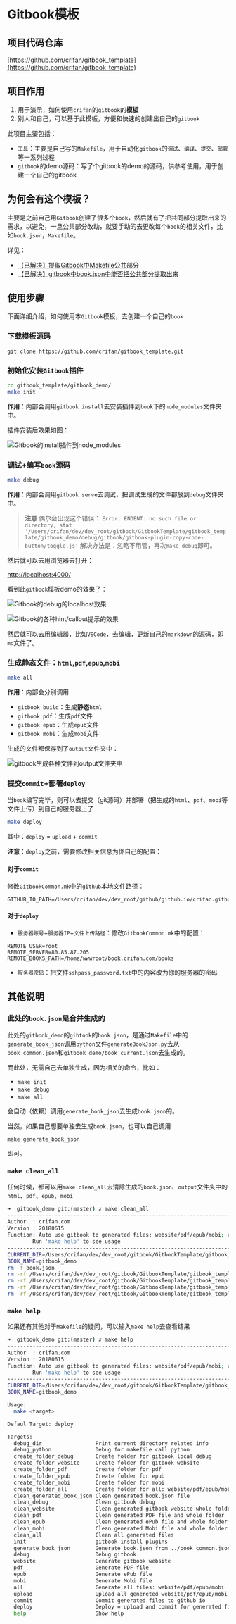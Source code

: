 # Gitbook模板

## 项目代码仓库

[https://github.com/crifan/gitbook_template](https://github.com/crifan/gitbook_template) 

## 项目作用

1. 用于演示，如何使用`crifan`的`gitbook`的**模板**
2. 别人和自己，可以基于此模板，方便和快速的创建出自己的`gitbook`

此项目主要包括：

* `工具`：主要是自己写的`Makefile`，用于自动化`gitbook`的`调试`、`编译`、`提交`、`部署`等一系列过程
* `gitbook`的demo源码：写了个gitbook的demo的源码，供参考使用，用于创建一个自己的gitbook

## 为何会有这个模板？

主要是之前自己用`Gitbook`创建了很多个`book`，然后就有了把共同部分提取出来的需求，以避免，一旦公共部分改动，就要手动的去更改每个`book`的相关文件，比如`book.json`，`Makefile`。

详见：

* [【已解决】提取Gitbook中Makefile公共部分](http://www.crifan.com/gitbook_extract_common_part_of_makefile)
* [【已解决】gitbook中book.json中能否把公共部分提取出来](http://www.crifan.com/gitbook_extract_book_json_common_part)

## 使用步骤

下面详细介绍，如何使用本`Gitbook`模板，去创建一个自己的`book`

### 下载模板源码

`git clone https://github.com/crifan/gitbook_template.git`

### 初始化安装`Gitbook`插件

```bash
cd gitbook_template/gitbook_demo/
make init
```

**作用**：内部会调用`gitbook install`去安装插件到`book`下的`node_modules`文件夹中。

插件安装后效果如图：

![Gitbook的install插件到node_modules](img/gitbook_installed_plugin_node_modules.png)

### 调试+编写`book`源码

```bash
make debug
```

**作用**：内部会调用`gitbook serve`去调试，把调试生成的文件都放到`debug`文件夹中。

> **注意**
> 偶尔会出现这个错误：
> `Error: ENOENT: no such file or directory, stat '/Users/crifan/dev/dev_root/gitbook/GitbookTemplate/gitbook_template/gitbook_demo/debug/gitbook/gitbook-plugin-copy-code-button/toggle.js'`
> 解决办法是：忽略不用管，再次`make debug`即可。

然后就可以去用浏览器去打开：

[http://localhost:4000/](http://localhost:4000/)

看到此`gitbook`模板demo的效果了：

![Gitbook的debug的localhost效果](img/gitbook_debug_localhost.png)

![Gitbook的各种hint/callout提示的效果](img/gitbook_various_hint_callout_effect.png)

然后就可以去用编辑器，比如`VSCode`，去编辑，更新自己的`markdown`的源码，即`md`文件了。

### 生成静态文件：`html`,`pdf`,`epub`,`mobi`

```bash
make all
```

**作用**：内部会分别调用

* `gitbook build`：生成**静态**`html`
* `gitbook pdf`：生成`pdf`文件
* `gitbook epub`：生成`epub`文件
* `gitbook mobi`：生成`mobi`文件

生成的文件都保存到了`output`文件夹中：

![gitbook生成各种文件到output文件夹中](img/gitbook_generated_all_files_to_ouput_folder.png)


### 提交`commit`+部署`deploy`

当`book`编写完毕，则可以去提交（git源码）并部署（把生成的`html`、`pdf`、`mobi`等文件上传）到自己的服务器上了

```bash
make deploy
```

其中：`deploy` = `upload` + `commit`

**注意**：`deploy`之前，需要修改相关信息为你自己的配置：

#### 对于`commit`

修改`GitbookCommon.mk`中的`github`本地文件路径：

```make
GITHUB_IO_PATH=/Users/crifan/dev/dev_root/github/github.io/crifan.github.io
```

#### 对于`deploy`

* `服务器账号`+`服务器IP`+`文件上传路径`：修改`GitbookCommon.mk`中的配置：

```make
REMOTE_USER=root
REMOTE_SERVER=80.85.87.205
REMOTE_BOOKS_PATH=/home/wwwroot/book.crifan.com/books
```

* `服务器密码`：把文件`sshpass_password.txt`中的内容改为你的服务器的密码

## 其他说明

### 此处的`book.json`是合并生成的

此处的`gitbook_demo`的`gibtook`的`book.json`，是通过`Makefile`中的`generate_book_json`调用`python`文件`generateBookJson.py`去从`book_common.json`和`gitbook_demo/book_current.json`去生成的。

而此处，无需自己去单独生成，因为相关的命令，比如：

* `make init`
* `make debug`
* `make all`

会自动（依赖）调用`generate_book_json`去生成`book.json`的。

当然，如果自己想要单独去生成`book.json`，也可以自己调用

`make generate_book_json`

即可。

### `make clean_all`

任何时候，都可以用`make clean_all`去清除生成的`book.json`、`output`文件夹中的`html`、`pdf`、`epub`、`mobi`

```bash
➜  gitbook_demo git:(master) ✗ make clean_all
--------------------------------------------------------------------------------
Author  : crifan.com
Version : 20180615
Function: Auto use gitbook to generated files: website/pdf/epub/mobi; upload to remote server; commit to github io repo
		Run 'make help' to see usage
--------------------------------------------------------------------------------
CURRENT_DIR=/Users/crifan/dev/dev_root/gitbook/GitbookTemplate/gitbook_template/gitbook_demo
BOOK_NAME=gitbook_demo
rm -f book.json
rm -rf /Users/crifan/dev/dev_root/gitbook/GitbookTemplate/gitbook_template/gitbook_demo/output/gitbook_demo/website
rm -rf /Users/crifan/dev/dev_root/gitbook/GitbookTemplate/gitbook_template/gitbook_demo/output/gitbook_demo/pdf
rm -rf /Users/crifan/dev/dev_root/gitbook/GitbookTemplate/gitbook_template/gitbook_demo/output/gitbook_demo/epub
rm -rf /Users/crifan/dev/dev_root/gitbook/GitbookTemplate/gitbook_template/gitbook_demo/output/gitbook_demo/mobi
```

### `make help`

如果还有其他对于`Makefile`的疑问，可以输入`make help`去查看结果

```bash
➜  gitbook_demo git:(master) ✗ make help
--------------------------------------------------------------------------------
Author  : crifan.com
Version : 20180615
Function: Auto use gitbook to generated files: website/pdf/epub/mobi; upload to remote server; commit to github io repo
		Run 'make help' to see usage
--------------------------------------------------------------------------------
CURRENT_DIR=/Users/crifan/dev/dev_root/gitbook/GitbookTemplate/gitbook_template/gitbook_demo
BOOK_NAME=gitbook_demo

Usage:
  make <target>

Defaul Target: deploy

Targets:
  debug_dir                 Print current directory related info
  debug_python              Debug for makefile call python
  create_folder_debug       Create folder for gitbook local debug
  create_folder_website     Create folder for gitbook website
  create_folder_pdf         Create folder for pdf
  create_folder_epub        Create folder for epub
  create_folder_mobi        Create folder for mobi
  create_folder_all         Create folder for all: website/pdf/epub/mobi
  clean_generated_book_json Clean generated book.json file
  clean_debug               Clean gitbook debug
  clean_website             Clean generated gitbook website whole folder
  clean_pdf                 Clean generated PDF file and whole folder
  clean_epub                Clean generated ePub file and whole folder
  clean_mobi                Clean generated Mobi file and whole folder
  clean_all                 Clean all generated files
  init                      gitbook install plugins
  generate_book_json        Generate book.json from ../book_common.json and book_current.json
  debug                     Debug gitbook
  website                   Generate gitbook website
  pdf                       Generate PDF file
  epub                      Generate ePub file
  mobi                      Generate Mobi file
  all                       Generate all files: website/pdf/epub/mobi
  upload                    Upload all genereted website/pdf/epub/mobi files to remote server using rsync. Create sshpass_password.txt file to contain password before use this
  commit                    Commit generated files to github io
  deploy                    Deploy = upload and commit for generated files
  help                      Show help
```
